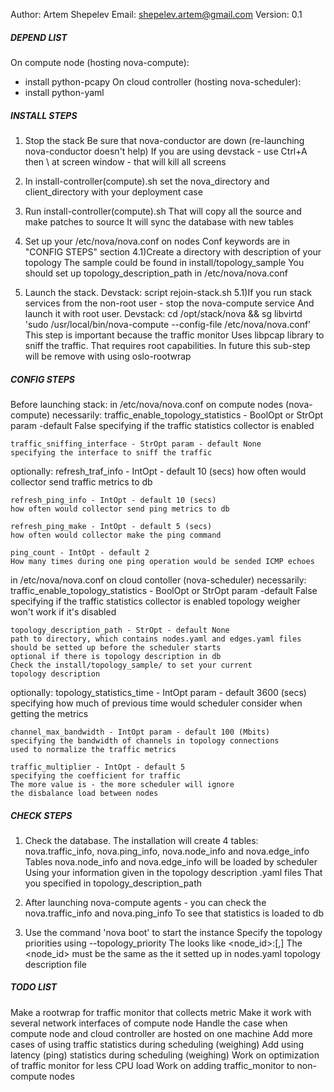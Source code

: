 Author: Artem Shepelev
Email: shepelev.artem@gmail.com
Version: 0.1

##### DEPEND LIST #####

On compute node (hosting nova-compute):
- install python-pcapy
On cloud controller (hosting nova-scheduler):
- install python-yaml

##### INSTALL STEPS #####

1)  Stop the stack
    Be sure that nova-conductor are down (re-launching nova-conductor doesn't help)
    If you are using devstack - use Ctrl+A then \ at screen window - that will kill all screens

2)  In install-controller(compute).sh set the nova_directory and client_directory with your 
    deployment case

3)  Run install-controller(compute).sh
    That will copy all the source and make patches to source
    It will sync the database with new tables 

4)  Set up your /etc/nova/nova.conf on nodes
    Conf keywords are in "CONFIG STEPS" section
4.1)Create a directory with description of your topology
    The sample could be found in install/topology_sample
    You should set up topology_description_path in /etc/nova/nova.conf

5)  Launch the stack. Devstack: script rejoin-stack.sh
5.1)If you run stack services from the non-root user - stop the nova-compute service
    And launch it with root user. Devstack: cd /opt/stack/nova && sg libvirtd 'sudo /usr/local/bin/nova-compute --config-file /etc/nova/nova.conf'
    This step is important because the traffic monitor
    Uses libpcap library to sniff the traffic. That requires root capabilities.
    In future this sub-step will be remove with using oslo-rootwrap

##### CONFIG STEPS #####

Before launching stack:
in /etc/nova/nova.conf on compute nodes (nova-compute)
necessarily:
	traffic_enable_topology_statistics - BoolOpt or StrOpt param -default False
	specifying if the traffic statistics collector is enabled	

	traffic_sniffing_interface - StrOpt param - default None
	specifying the interface to sniff the traffic

optionally:
	refresh_traf_info - IntOpt - default 10 (secs)
	how often would collector send traffic metrics to db

	refresh_ping_info - IntOpt - default 10 (secs)
	how often would collector send ping metrics to db

	refresh_ping_make - IntOpt - default 5 (secs)
	how often would collector make the ping command

	ping_count - IntOpt - default 2
	How many times during one ping operation would be sended ICMP echoes

in /etc/nova/nova.conf on cloud contoller (nova-scheduler)
necessarily:
	traffic_enable_topology_statistics - BoolOpt or StrOpt param -default False
	specifying if the traffic statistics collector is enabled
	topology weigher won't work if it's disabled

	topology_description_path - StrOpt - default None
	path to directory, which contains nodes.yaml and edges.yaml files
	should be setted up before the scheduler starts
	optional if there is topology description in db
	Check the install/topology_sample/ to set your current
	topology description

optionally:
	topology_statistics_time - IntOpt param - default 3600 (secs)
	specifying how much of previous time would scheduler consider when
	getting the metrics

	channel_max_bandwidth - IntOpt param - default 100 (Mbits)
	specifying the bandwidth of channels in topology connections
	used to normalize the traffic metrics

	traffic_multiplier - IntOpt - default 5
	specifying the coefficient for traffic
	The more value is - the more scheduler will ignore 
	the disbalance load between nodes

##### CHECK STEPS #####

1)	Check the database.
	The installation will create 4 tables: nova.traffic_info, nova.ping_info, nova.node_info and nova.edge_info
	Tables nova.node_info and nova.edge_info will be loaded by scheduler
	Using your information given in the topology description .yaml files
	That you specified in topology_description_path

2)	After launching nova-compute agents - you can check the nova.traffic_info and nova.ping_info
	To see that statistics is loaded to db

3)	Use the command 'nova boot' to start the instance
	Specify the topology priorities using --topology_priority <priority>
	The <priority> looks like <node_id>:<priority>[,]
	The <node_id> must be the same as the it setted up in nodes.yaml topology description file

##### TODO LIST #####

Make a rootwrap for traffic monitor that collects metric
Make it work with several network interfaces of compute node
Handle the case when compute node and cloud controller are hosted on one machine
Add more cases of using traffic statistics during scheduling (weighing)
Add using latency (ping) statistics during scheduling (weighing)
Work on optimization of traffic monitor for less CPU load
Work on adding traffic_monitor to non-compute nodes
